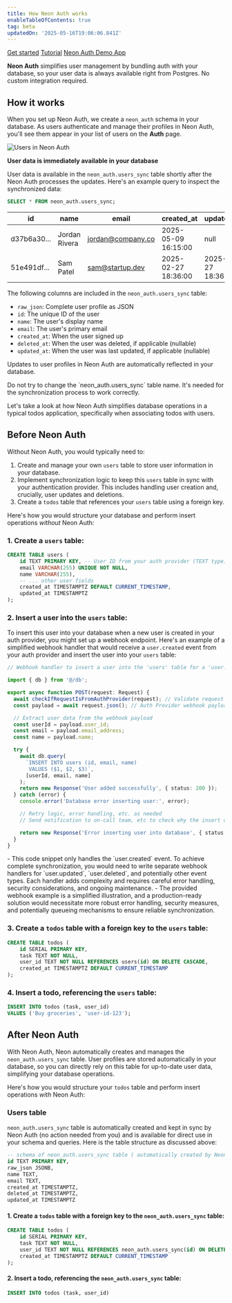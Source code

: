 ```yaml
---
title: How Neon Auth works
enableTableOfContents: true
tag: beta
updatedOn: '2025-05-16T19:06:06.841Z'
---
```


<InfoBlock>
  <DocsList title="Related docs" theme="docs">
    <a href="/docs/guides/neon-auth">Get started</a>
    <a href="/docs/guides/neon-auth-demo">Tutorial</a>
  </DocsList>

  <DocsList title="Sample project" theme="repo">
    <a href="https://github.com/neondatabase-labs/neon-auth-demo-app">Neon Auth Demo App</a>
  </DocsList>
</InfoBlock>

**Neon Auth** simplifies user management by bundling auth with your database, so your user data is always available right from Postgres. No custom integration required.

<FeatureBetaProps feature_name="Neon Auth" />

## How it works

When you set up Neon Auth, we create a `neon_auth` schema in your database. As users authenticate and manage their profiles in Neon Auth, you'll see them appear in your list of users on the **Auth** page.

![Users in Neon Auth](/docs/guides/identity_users.png)

**User data is immediately available in your database**

User data is available in the `neon_auth.users_sync` table shortly after the Neon Auth processes the updates. Here's an example query to inspect the synchronized data:

```sql
SELECT * FROM neon_auth.users_sync;
```

| id          | name          | email             | created_at          | updated_at          | deleted_at | raw_json                         |
| ----------- | ------------- | ----------------- | ------------------- | ------------------- | ---------- | -------------------------------- |
| d37b6a30... | Jordan Rivera | jordan@company.co | 2025-05-09 16:15:00 | null                | null       | `{\"id\": \"d37b6a30...\", ...}` |
| 51e491df... | Sam Patel     | sam@startup.dev   | 2025-02-27 18:36:00 | 2025-02-27 18:36:00 | null       | `{\"id\": \"51e491df...\", ...}` |

The following columns are included in the `neon_auth.users_sync` table:

- `raw_json`: Complete user profile as JSON
- `id`: The unique ID of the user
- `name`: The user's display name
- `email`: The user's primary email
- `created_at`: When the user signed up
- `deleted_at`: When the user was deleted, if applicable (nullable)
- `updated_at`: When the user was last updated, if applicable (nullable)

Updates to user profiles in Neon Auth are automatically reflected in your database.

<Admonition type="note">
Do not try to change the `neon_auth.users_sync` table name. It's needed for the synchronization process to work correctly.
</Admonition>

Let's take a look at how Neon Auth simplifies database operations in a typical todos application, specifically when associating todos with users.

<Steps>

## Before Neon Auth

Without Neon Auth, you would typically need to:

1. Create and manage your own `users` table to store user information in your database.
2. Implement synchronization logic to keep this `users` table in sync with your authentication provider. This includes handling user creation and, crucially, user updates and deletions.
3. Create a `todos` table that references your `users` table using a foreign key.

Here's how you would structure your database and perform insert operations _without_ Neon Auth:

### 1. Create a `users` table:

```sql
CREATE TABLE users (
    id TEXT PRIMARY KEY, -- User ID from your auth provider (TEXT type)
    email VARCHAR(255) UNIQUE NOT NULL,
    name VARCHAR(255),
    -- ... other user fields
    created_at TIMESTAMPTZ DEFAULT CURRENT_TIMESTAMP,
    updated_at TIMESTAMPTZ
);
```

### 2. Insert a user into the `users` table:

To insert this user into your database when a new user is created in your auth provider, you might set up a webhook endpoint. Here's an example of a simplified webhook handler that would receive a `user.created` event from your auth provider and insert the user into your `users` table:

```typescript
// Webhook handler to insert a user into the 'users' table for a 'user.created' event

import { db } from '@/db';

export async function POST(request: Request) {
  await checkIfRequestIsFromAuthProvider(request); // Validate request authenticity using headers, etc.
  const payload = await request.json(); // Auth Provider webhook payload

  // Extract user data from the webhook payload
  const userId = payload.user_id;
  const email = payload.email_address;
  const name = payload.name;

  try {
    await db.query(
      `INSERT INTO users (id, email, name)
       VALUES ($1, $2, $3)`,
      [userId, email, name]
    );
    return new Response('User added successfully', { status: 200 });
  } catch (error) {
    console.error('Database error inserting user:', error);

    // Retry logic, error handling, etc. as needed
    // Send notification to on-call team, etc to check why the insert operation failed

    return new Response('Error inserting user into database', { status: 500 });
  }
}
```

<Admonition type="note">
- This code snippet only handles the `user.created` event. To achieve complete synchronization, you would need to write separate webhook handlers for `user.updated`, `user.deleted`, and potentially other event types. Each handler adds complexity and requires careful error handling, security considerations, and ongoing maintenance.
- The provided webhook example is a simplified illustration, and a production-ready solution would necessitate more robust error handling, security measures, and potentially queueing mechanisms to ensure reliable synchronization.
</Admonition>

### 3. Create a `todos` table with a foreign key to the `users` table:

```sql
CREATE TABLE todos (
    id SERIAL PRIMARY KEY,
    task TEXT NOT NULL,
    user_id TEXT NOT NULL REFERENCES users(id) ON DELETE CASCADE,
    created_at TIMESTAMPTZ DEFAULT CURRENT_TIMESTAMP
);
```

### 4. Insert a todo, referencing the `users` table:

```sql
INSERT INTO todos (task, user_id)
VALUES ('Buy groceries', 'user-id-123');
```

## After Neon Auth

With Neon Auth, Neon automatically creates and manages the `neon_auth.users_sync` table. User profiles are stored automatically in your database, so you can directly rely on this table for up-to-date user data, simplifying your database operations.

Here's how you would structure your `todos` table and perform insert operations _with_ Neon Auth:

### Users table

`neon_auth.users_sync` table is automatically created and kept in sync by Neon Auth (no action needed from you) and is available for direct use in your schema and queries. Here is the table structure as discussed above:

```sql
-- schema of neon_auth.users_sync table ( automatically created by Neon Auth )
id TEXT PRIMARY KEY,
raw_json JSONB,
name TEXT,
email TEXT,
created_at TIMESTAMPTZ,
deleted_at TIMESTAMPTZ,
updated_at TIMESTAMPTZ
```

#### 1. Create a `todos` table with a foreign key to the `neon_auth.users_sync` table:

```sql
CREATE TABLE todos (
    id SERIAL PRIMARY KEY,
    task TEXT NOT NULL,
    user_id TEXT NOT NULL REFERENCES neon_auth.users_sync(id) ON DELETE CASCADE,
    created_at TIMESTAMPTZ DEFAULT CURRENT_TIMESTAMP
);
```

#### 2. Insert a todo, referencing the `neon_auth.users_sync` table:

```sql
INSERT INTO todos (task, user_id)
```

</Steps>

<NeedHelp />
